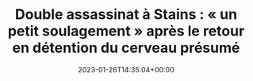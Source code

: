 ---
isIndex: false
title: "Double assassinat à Stains : « un petit soulagement » après le retour en détention du cerveau présumé"
date: 2023-01-26T14:35:04+00:00
publications_concerned:
  - joseph-hazan
press:
  title: Le Parisien
  url: https://www.leparisien.fr/seine-saint-denis-93/double-assassinat-a-stains-un-petit-soulagement-apres-le-retour-en-detention-du-cerveau-presume-26-01-2023-6TMAM3YCIBDHJH2VSRFV2MKVGU.php
---